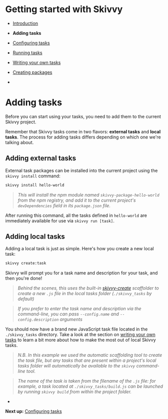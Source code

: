 # Getting started with Skivvy

- [Introduction](00-introduction.md)
- **Adding tasks**
- [Configuring tasks](02-configuring-tasks.md)
- [Running tasks](03-running-tasks.md)
- [Writing your own tasks](04-writing-tasks.md)
- [Creating packages](05-creating-packages.md)

-

# Adding tasks


Before you can start using your tasks, you need to add them to the current Skivvy project.

Remember that Skivvy tasks come in two flavors: **external tasks** and **local tasks**. The process for adding tasks differs depending on which one we're talking about.


## Adding external tasks

External task packages can be installed into the current project using the `skivvy install` command:

```bash
skivvy install hello-world
```

> _This will install the npm module named `skivvy-package-hello-world` from the npm registry, and add it to the current project's `devDependencies` field in its `package.json` file._

After running this command, all the tasks defined in `hello-world` are immediately available for use via `skivvy run [task]`.


## Adding local tasks

Adding a local task is just as simple. Here's how you create a new local task:

```bash
skivvy create:task
```

Skivvy will prompt you for a task name and description for your task, and then you're done!

> _Behind the scenes, this uses the built-in [skivvy-create](https://github.com/timkendrick/skivvy-create) scaffolder to create a new `.js` file in the local tasks folder (`./skivvy_tasks` by default)_

> _If you prefer to enter the task name and description via the command-line, you can pass `--config.name` and `--config.description` arguments_

You should now have a brand new JavaScript task file located in the `./skivvy_tasks` directory. Take a look at the section on [writing your own tasks](04-writing-tasks.md) to learn a bit more about how to make the most out of local Skivvy tasks.

> _N.B. In this example we used the automatic scaffolding tool to create the task file, but any tasks that are present within a project's local tasks folder will automatically be available to the `skivvy` command-line tool._

> _The name of the task is taken from the filename of the `.js` file: for example, a task located at `./skivvy_tasks/build.js` can be launched by running `skivvy build` from within the project folder._

-

**Next up:** [Configuring tasks](02-configuring-tasks.md)
